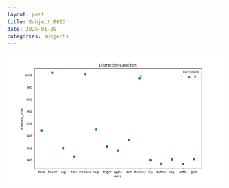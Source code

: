 ```yaml
---
layout: post
title: Subject 8012
date: 2025-01-29
categories: subjects
---
```


![](data/8012/run-13/8012_rt_acc_fuzzy_delay.png)
